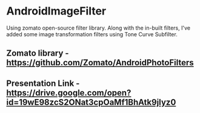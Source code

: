 # AndroidImageFilter
Using zomato open-source filter library.
Along with the in-built filters, I've added some image transformation filters using Tone Curve Subfilter.

## Zomato library - https://github.com/Zomato/AndroidPhotoFilters

## Presentation Link - https://drive.google.com/open?id=19wE98zcS2ONat3cpOaMf1BhAtk9jIyz0
